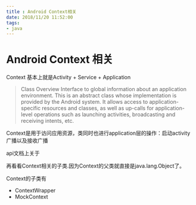 ```yaml
---
title : Android Context相关
date: 2018/11/20 11:52:00
tags:
- java
---
```


# Android Context 相关

Context 基本上就是Activity + Service + Application

>Class Overview
Interface to global information about an application environment. This is an abstract class whose implementation is provided by the Android system. It allows access to application-specific resources and classes, as well as up-calls for application-level operations such as launching activities, broadcasting and receiving intents, etc.

Context是用于访问应用资源，类同时也进行application层的操作：启动activity广播以及接收广播

api文档上关于

再看看Context相关的子类.因为Context的父类就直接是java.lang.Object了。

Context的子类有
- ContextWrapper
- MockContext
